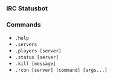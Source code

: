 ### IRC Statusbot ###

### Commands ###
+ `.help`
+ `.servers`
+ `.players [server]`
+ `.status [server]`
+ `.kill [message]`
+ `.rcon [server] [command] [args...]`